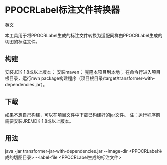 # PPOCRLabel标注文件转换器
[英文](README.md)

本工具用于将PPOCRLabel生成的标注文件转换为适配同样由PPOCRLabel生成的切图的标注文件。

## 构建
安装JDK 1.8或以上版本；
安装maven；
克隆本项目到本地；
在命令行进入项目根目录，运行mvn package构建程序（项目根目录/target/transformer-with-dependencies.jar）。

## 下载
如果不想自己构建，可以在项目文件中下载已构建好的jar文件。
注：运行程序前需要安装JRE/JDK 1.8或以上版本。

## 用法
java -jar transformer-jar-with-dependencies.jar --image-dir &lt;PPOCRLabel生成的切图目录> --label-file &lt;PPOCRLabel生成的标注文件>